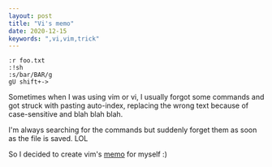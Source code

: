```yaml
---
layout: post
title: "Vi's memo"
date: 2020-12-15
keywords: ",vi,vim,trick"
---
```



```
:r foo.txt
:!sh
:s/bar/BAR/g
gU shift+->
```

Sometimes when I was using vim or vi,
I usually forgot some commands and got struck with pasting auto-index,
replacing the wrong text because of case-sensitive and blah blah blah.

I'm always searching for the commands but suddenly forget them as soon as the file is saved. LOL

So I decided to create vim's [memo](https://auycro.github.io/vi_memo/) for myself :)

